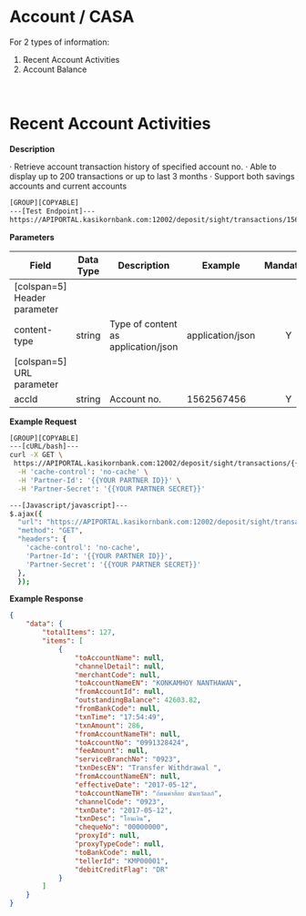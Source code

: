 # **Account / CASA**

For 2 types of information:

1. Recent Account Activities
2. Account Balance

<br />

# Recent Account Activities

**Description**

· Retrieve account transaction history of specified account no.
· Able to display up to 200 transactions or up to last 3 months
· Support both savings accounts and current accounts

```bash
[GROUP][COPYABLE]
---[Test Endpoint]---
https://APIPORTAL.kasikornbank.com:12002/deposit/sight/transactions/1562567456
```

**Parameters**

| Field                        | Data Type | Description                         | Example          | Mandatory |
| ---------------------------- | --------- | ----------------------------------- | ---------------- | :-------: |
| [colspan=5] Header parameter |
| content-type                 | string    | Type of content as application/json | application/json |     Y     |
| [colspan=5] URL parameter    |
| accId                        | string    | Account no.                         | 1562567456       |     Y     |

**Example Request**

```bash
[GROUP][COPYABLE]
---[cURL/bash]---
curl -X GET \
 https://APIPORTAL.kasikornbank.com:12002/deposit/sight/transactions/{{YOUR PARAM}} \
  -H 'cache-control': 'no-cache' \
  -H 'Partner-Id': '{{YOUR PARTNER ID}}' \
  -H 'Partner-Secret': '{{YOUR PARTNER SECRET}}'

---[Javascript/javascript]---
$.ajax({
  "url": "https://APIPORTAL.kasikornbank.com:12002/deposit/sight/transactions/{{YOUR PARAM}}",
  "method": "GET",
  "headers": {
    'cache-control': 'no-cache',
    'Partner-Id': '{{YOUR PARTNER ID}}',
    'Partner-Secret': '{{YOUR PARTNER SECRET}}'
  },
  });
```

**Example Response**

```json
{
    "data": {
        "totalItems": 127,
        "items": [
            {
                "toAccountName": null,
                "channelDetail": null,
                "merchantCode": null,
                "toAccountNameEN": "KONKAMHOY NANTHAWAN",
                "fromAccountId": null,
                "outstandingBalance": 42603.82,
                "fromBankCode": null,
                "txnTime": "17:54:49",
                "txnAmount": 286,
                "fromAccountNameTH": null,
                "toAccountNo": "0991328424",
                "feeAmount": null,
                "serviceBranchNo": "0923",
                "txnDescEN": "Transfer Withdrawal ",
                "fromAccountNameEN": null,
                "effectiveDate": "2017-05-12",
                "toAccountNameTH": "ก้อนคำฮ้อย นันทวัลลภ์",
                "channelCode": "0923",
                "txnDate": "2017-05-12",
                "txnDesc": "โอนเงิน",
                "chequeNo": "00000000",
                "proxyId": null,
                "proxyTypeCode": null,
                "toBankCode": null,
                "tellerId": "KMP00001",
                "debitCreditFlag": "DR"
            }
        ]
    }
}
```
